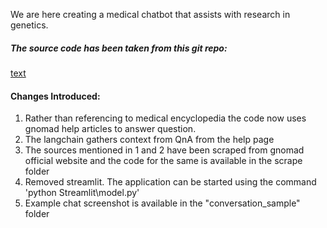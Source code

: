 We are here creating a medical chatbot that assists with research in genetics.

##### The source code has been taken from this git repo:
[text](https://github.com/ThisIs-Developer/Llama-2-GGML-Medical-Chatbot)

#### Changes Introduced:
1. Rather than referencing to medical encyclopedia the code now uses gnomad help articles to answer question.
2. The langchain gathers context from QnA from the help page
3. The sources mentioned in 1 and 2 have been scraped from gnomad official website and the code for the same is available in the scrape folder
4. Removed streamlit. The application can be started using the command 'python Streamlit\model.py'
5. Example chat screenshot is available in the "conversation_sample" folder